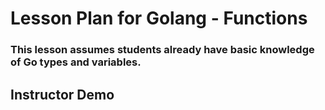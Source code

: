 # Lesson Plan for Golang - Functions

### This lesson assumes students already have basic knowledge of Go types and variables.

## Instructor Demo
